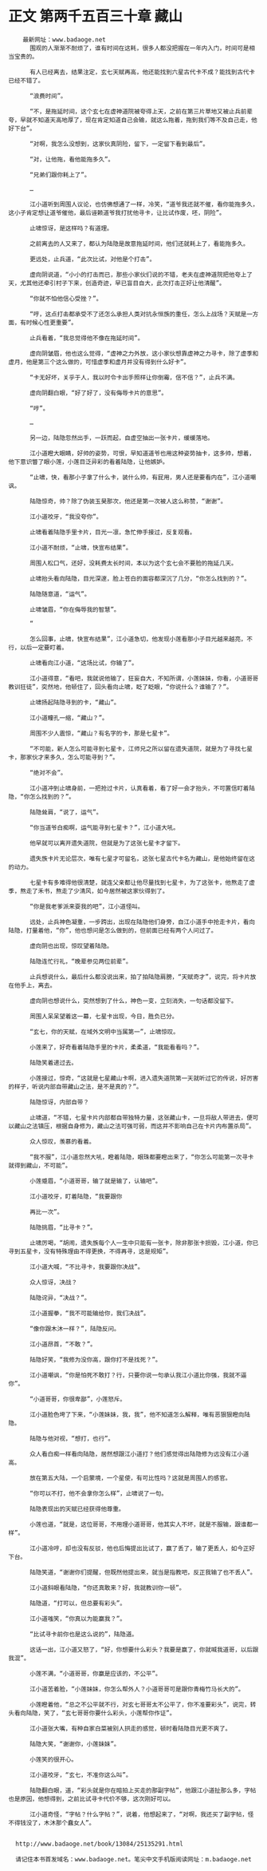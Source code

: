 # 正文 第两千五百三十章 藏山
        最新网址：www.badaoge.net
          围观的人渐渐不耐烦了，谁有时间在这耗，很多人都没把握在一年内入门，时间可是相当宝贵的。
      
          有人已经离去，结果注定，玄七天赋再高，他还能找到六星古代卡不成？能找到古代卡已经不错了。
      
          “浪费时间”。
      
          “不，是拖延时间，这个玄七在虚神道院被夸得上天，之前在第三片草地又被止兵前辈夸，早就不知道天高地厚了，现在肯定知道自己会输，就这么拖着，拖到我们等不及自己走，他好下台”。
      
          “对啊，我怎么没想到，这家伙真阴险，留下，一定留下看到最后”。
      
          “对，让他拖，看他能拖多久”。
      
          “兄弟们跟你耗上了”。
      
          …
      
          江小道听到周围人议论，也仿佛想通了一样，冷笑，“道爷我还就不催，看你能拖多久，这小子肯定想让道爷催他，最后诬赖道爷我打扰他寻卡，让比试作废，呸，阴险”。
      
          止啸惊讶，是这样吗？有道理。
      
          之前离去的人又来了，都认为陆隐是故意拖延时间，他们还就耗上了，看能拖多久。
      
          更远处，止兵道，“此次比试，对他是个打击”。
      
          虚向阴说道，“小小的打击而已，那些小家伙们说的不错，老夫在虚神道院把他夸上了天，尤其他还牵引村子下来，创造奇迹，早已盲目自大，此次打击正好让他清醒”。
      
          “你就不怕他信心受挫？”。
      
          “哼，这点打击都承受不了还怎么承担人类对抗永恒族的重任，怎么上战场？天赋是一方面，有时候心性更重要”。
      
          止兵看着，“我总觉得他不像在拖延时间”。
      
          虚向阴皱眉，他也这么觉得，“虚神之力外放，这小家伙想靠虚神之力寻卡，除了虚季和虚月，他是第三个这么做的，可惜虚季和虚月并没有得到什么好卡”。
      
          “卡无好坏，关乎于人，我以时令卡出手照样让你倒霉，信不信？”，止兵不满。
      
          虚向阴翻白眼，“好了好了，没有侮辱卡片的意思”。
      
          “哼”。
      
          …
      
          另一边，陆隐忽然出手，一跃而起，自虚空抽出一张卡片，缓缓落地。
      
          江小道瞪大眼睛，好帅的姿势，可恨，早知道道爷也用这种姿势抽卡，这多帅，想着，他下意识瞥了眼小莲，小莲目泛异彩的看着陆隐，让他嫉妒。
      
          “止啸，快，看那小子拿了什么卡，装什么帅，有屁用，男人还是要看内在”，江小道嘲讽。
      
          陆隐惊奇，帅？除了伪装玉昊那次，他还是第一次被人这么称赞，“谢谢”。
      
          江小道咬牙，“我没夸你”。
      
          止啸看着陆隐手里卡片，目光一凛，急忙伸手接过，反复观看。
      
          江小道不耐烦，“止啸，快宣布结果”。
      
          周围人松口气，还好，没耗费太长时间，本以为这个玄七会不要脸的拖延几天。
      
          止啸抬头看向陆隐，目光深邃，脸上苍白的面容都深沉了几分，“你怎么找到的？”。
      
          陆隐随意道，“运气”。
      
          止啸皱眉，“你在侮辱我的智慧”。
      
          “
      
          怎么回事，止啸，快宣布结果”，江小道急切，他发现小莲看那小子目光越来越亮，不行，以后一定要盯着。
      
          止啸看向江小道，“这场比试，你输了”。
      
          江小道得意，“看吧，我就说他输了，狂妄自大，不知所谓，小莲妹妹，你看，小道哥哥教训狂徒”，突然地，他顿住了，回头看向止啸，眨了眨眼，“你说什么？谁输了？”。
      
          止啸扬起陆隐寻到的卡，“藏山”。
      
          江小道瞳孔一缩，“藏山？”。
      
          周围不少人震惊，“藏山？有名字的卡，那是七星卡”。
      
          “不可能，新人怎么可能寻到七星卡，江师兄之所以留在遗失道院，就是为了寻找七星卡，那家伙才来多久，怎么可能寻到？”。
      
          “绝对不会”。
      
          江小道冲到止啸身前，一把抢过卡片，认真看着，看了好一会才抬头，不可置信盯着陆隐，“你怎么找到的？”。
      
          陆隐耸肩，“说了，运气”。
      
          “你当道爷白痴啊，运气能寻到七星卡？”，江小道大吼。
      
          他早就可以离开遗失道院，但就是为了这张七星卡才留下。
      
          遗失族卡片无论层次，唯有七星才可留名，这张七星古代卡名为藏山，是他始终留在这的动力。
      
          七星卡有多难得他很清楚，就连父亲都让他尽量找到七星卡，为了这张卡，他熬走了虚季，熬走了禾书，熬走了少清风，如今居然被这家伙得到了。
      
          “你是我老爹派来耍我的吧”，江小道怪叫。
      
          远处，止兵神色凝重，一步跨出，出现在陆隐他们身旁，自江小道手中抢走卡片，看向陆隐，打量着他，“你”，他也想问是怎么做到的，但前面已经有两个人问过了。
      
          虚向阴也出现，惊叹望着陆隐。
      
          陆隐连忙行礼，“晚辈参见两位前辈”。
      
          止兵想说什么，最后什么都没说出来，拍了拍陆隐肩膀，“天赋奇才”，说完，将卡片放在他手上，离去。
      
          虚向阴也想说什么，突然想到了什么，神色一变，立刻消失，一句话都没留下。
      
          周围人呆呆望着这一幕，七星卡出现，今日，胜负已分。
      
          “玄七，你的天赋，在域外文明中当属第一”，止啸惊叹。
      
          小莲来了，好奇看着陆隐手里的卡片，柔柔道，“我能看看吗？”。
      
          陆隐笑着递过去。
      
          小莲接过，惊奇，“这就是七星藏山卡啊，进入遗失道院第一天就听过它的传说，好厉害的样子，听说内部自带藏山之法，是不是真的？”。
      
          陆隐惊讶，内部自带？
      
          止啸道，“不错，七星卡片内部都自带独特力量，这张藏山卡，一旦将敌人带进去，便可以藏山之法镇压，根据自身修为，藏山之法可强可弱，而这并不影响自己在卡片内布置杀局”。
      
          众人惊叹，羡慕的看着。
      
          “我不服”，江小道忽然大吼，瞪着陆隐，眼珠都要瞪出来了，“你怎么可能第一次寻卡就得到藏山，不可能”。
      
          小莲蹙眉，“小道哥哥，输了就是输了，认输吧”。
      
          江小道咬牙，盯着陆隐，“我要跟你
      
          再比一次”。
      
          陆隐挑眉，“比寻卡？”。
      
          止啸厉喝，“胡闹，遗失族每个人一生中只能有一张卡，除非那张卡损毁，江小道，你已寻到五星卡，没有特殊理由不得更换，不得再寻，这是规矩”。
      
          江小道大喊，“不比寻卡，我要跟你决战”。
      
          众人惊讶，决战？
      
          陆隐诧异，“决战？”。
      
          江小道握拳，“我不可能输给你，我们决战”。
      
          “像你跟木沐一样？”，陆隐反问。
      
          江小道昂首，“不敢？”。
      
          陆隐好笑，“我修为没你高，跟你打不是找死？”。
      
          江小道嘲讽，“你是怕死不敢打？行，只要你说一句承认我江小道比你强，我就不逼你”。
      
          “小道哥哥，你很卑鄙”，小莲怒斥。
      
          江小道脸色垮了下来，“小莲妹妹，我，我”，他不知道怎么解释，唯有恶狠狠瞪向陆隐。
      
          陆隐与他对视，“想打，也行”。
      
          众人看白痴一样看向陆隐，居然想跟江小道打？他们感觉得出陆隐修为远没有江小道高。
      
          放在第五大陆，一个启蒙境，一个星使，有可比性吗？这就是周围人的感官。
      
          “你可以不打，他不会拿你怎么样”，止啸说了一句。
      
          陆隐表现出的天赋已经获得他尊重。
      
          小莲也道，“就是，这位哥哥，不用理小道哥哥，他其实人不坏，就是不服输，跟谁都一样”。
      
          江小道冷哼，却也没有反驳，他也后悔提出比试了，赢了丢了，输了更丢人，如今正好下台。
      
          陆隐笑道，“谢谢你们提醒，但既然他提出来，就当是指教吧，反正我输了也不丢人”。
      
          江小道斜眼看陆隐，“你还真敢来？好，我就教训你一顿”。
      
          陆隐道，“打可以，但总要有彩头”。
      
          江小道嗤笑，“你真以为能赢我？”。
      
          “比试寻卡前你也是这么说的”，陆隐道。
      
          这话一出，江小道又怒了，“好，你想要什么彩头？我要是赢了，你就喊我道哥，以后跟我混”。
      
          小莲不满，“小道哥哥，你赢是应该的，不公平”。
      
          江小道苦着脸，“小莲妹妹，你怎么帮外人？小道哥哥可是跟你青梅竹马长大的”。
      
          小莲瞪着他，“总之不公平就不行，对玄七哥哥太不公平了，你不准要彩头”，说完，转头看向陆隐，笑了，“玄七哥哥你要什么彩头，小莲帮你作证”。
      
          江小道张大嘴，有种自家白菜被别人拱走的感觉，顿时看陆隐目光更不爽了。
      
          陆隐大笑，“谢谢你，小莲妹妹”。
      
          小莲笑的很开心。
      
          江小道咬牙，“玄七，不准你这么叫”。
      
          陆隐翻白眼，道，“彩头就是你在暗拍上买走的那副字帖”，他跟江小道扯那么多，字帖也是原因，他想得到，之前比试寻卡代价不够，这次刚好可以。
      
          江小道奇怪，“字帖？什么字帖？”，说着，他想起来了，“对啊，我还买了副字帖，怪不得钱没了，木沐那个蠢女人”。
      
      
      http://www.badaoge.net/book/13084/25135291.html
      
      请记住本书首发域名：www.badaoge.net。笔尖中文手机版阅读网址：m.badaoge.net